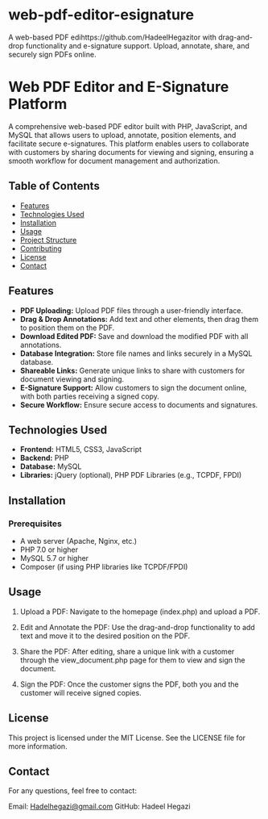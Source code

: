 # web-pdf-editor-esignature
A web-based PDF edihttps://github.com/HadeelHegazitor with drag-and-drop functionality and e-signature support. Upload, annotate, share, and securely sign PDFs online.

# Web PDF Editor and E-Signature Platform

A comprehensive web-based PDF editor built with PHP, JavaScript, and MySQL that allows users to upload, annotate, position elements, and facilitate secure e-signatures. This platform enables users to collaborate with customers by sharing documents for viewing and signing, ensuring a smooth workflow for document management and authorization.

## Table of Contents

- [Features](#features)
- [Technologies Used](#technologies-used)
- [Installation](#installation)
- [Usage](#usage)
- [Project Structure](#project-structure)
- [Contributing](#contributing)
- [License](#license)
- [Contact](#contact)

## Features

- **PDF Uploading:** Upload PDF files through a user-friendly interface.
- **Drag & Drop Annotations:** Add text and other elements, then drag them to position them on the PDF.
- **Download Edited PDF:** Save and download the modified PDF with all annotations.
- **Database Integration:** Store file names and links securely in a MySQL database.
- **Shareable Links:** Generate unique links to share with customers for document viewing and signing.
- **E-Signature Support:** Allow customers to sign the document online, with both parties receiving a signed copy.
- **Secure Workflow:** Ensure secure access to documents and signatures.

## Technologies Used

- **Frontend:** HTML5, CSS3, JavaScript
- **Backend:** PHP
- **Database:** MySQL
- **Libraries:** jQuery (optional), PHP PDF Libraries (e.g., TCPDF, FPDI)

## Installation

### Prerequisites

- A web server (Apache, Nginx, etc.)
- PHP 7.0 or higher
- MySQL 5.7 or higher
- Composer (if using PHP libraries like TCPDF/FPDI)


## Usage
1. Upload a PDF:
Navigate to the homepage (index.php) and upload a PDF.

2. Edit and Annotate the PDF:
Use the drag-and-drop functionality to add text and move it to the desired position on the PDF.

3. Share the PDF:
After editing, share a unique link with a customer through the view_document.php page for them to view and sign the document.

4. Sign the PDF:
Once the customer signs the PDF, both you and the customer will receive signed copies.


## License
This project is licensed under the MIT License. See the LICENSE file for more information.

## Contact
For any questions, feel free to contact:

Email: Hadelhegazi@gmail.com
GitHub: Hadeel Hegazi

